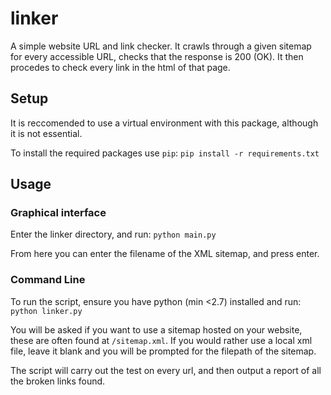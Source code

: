 # linker
A simple website URL and link checker. It crawls through a given sitemap for every accessible URL, checks that the response is 200 (OK). It then procedes to check every link in the html of that page. 


## Setup 

It is reccomended to use a virtual environment with this package, although it is not essential.

To install the required packages use `pip`:
`pip install -r requirements.txt`

## Usage
### Graphical interface
Enter the linker directory, and run:
`python main.py`

From here you can enter the filename of the XML sitemap, and press enter. 

### Command Line
To run the script, ensure you have python (min <2.7) installed and run:
`python linker.py`

You will be asked if you want to use a sitemap hosted on your website, these are often found at `/sitemap.xml`. If you would rather use a local xml file, leave it blank and you will be prompted for the filepath of the sitemap.

The script will carry out the test on every url, and then output a report of all the broken links found.
